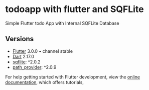 # todoapp with flutter and SQFLite

Simple Flutter todo App with Internal SQFLite Database

## Versions
- [Flutter](https://flutter.dev/) 3.0.0 • channel stable
- [Dart](https://dart.dev/) 2.17.0
- [sqflite](https://pub.dev/packages/sqflite): ^2.0.2
- [path_provider](https://pub.dev/packages/path_provider): ^2.0.9

 

For help getting started with Flutter development, view the
[online documentation](https://docs.flutter.dev/), which offers tutorials,

